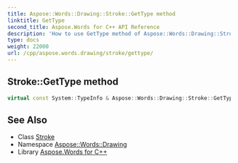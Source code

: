 ```yaml
---
title: Aspose::Words::Drawing::Stroke::GetType method
linktitle: GetType
second_title: Aspose.Words for C++ API Reference
description: 'How to use GetType method of Aspose::Words::Drawing::Stroke class in C++.'
type: docs
weight: 22000
url: /cpp/aspose.words.drawing/stroke/gettype/
---
```

## Stroke::GetType method




```cpp
virtual const System::TypeInfo & Aspose::Words::Drawing::Stroke::GetType() const override
```

## See Also

* Class [Stroke](../)
* Namespace [Aspose::Words::Drawing](../../)
* Library [Aspose.Words for C++](../../../)
